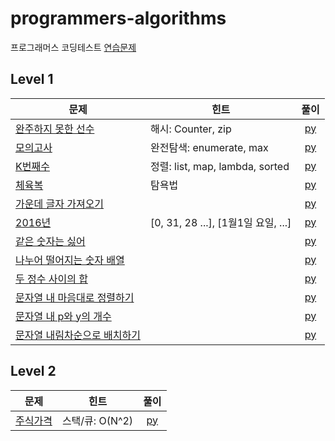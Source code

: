 # programmers-algorithms

프로그래머스 코딩테스트 [연습문제](https://programmers.co.kr/learn/challenges)

## Level 1
| 문제 | 힌트 | 풀이 |  
| ------------- | ------------- |:-------------:|
| [완주하지 못한 선수](https://programmers.co.kr/learn/courses/30/lessons/42576) | 해시: Counter, zip | [py](lv1/완주하지못한선수.py)|
| [모의고사](https://programmers.co.kr/learn/courses/30/lessons/42840) | 완전탐색: enumerate, max | [py](lv1/모의고사.py)|
| [K번째수](https://programmers.co.kr/learn/courses/30/lessons/42748) | 정렬: list, map, lambda, sorted | [py](lv1/K번째수.py)|
| [체육복](https://programmers.co.kr/learn/courses/30/lessons/42862) | 탐욕법 | [py](lv1/체육복.py)|
| [가운데 글자 가져오기](https://programmers.co.kr/learn/courses/30/lessons/12903) |  | [py](lv1/가운데글자가져오기.py)|
| [2016년](https://programmers.co.kr/learn/courses/30/lessons/12901) | [0, 31, 28 ...], [1월1일 요일, ...] | [py](lv1/2016년.py)|
| [같은 숫자는 싫어](https://programmers.co.kr/learn/courses/30/lessons/12906) |  | [py](lv1/같은숫자는싫어.py)|
| [나누어 떨어지는 숫자 배열](https://programmers.co.kr/learn/courses/30/lessons/12910) |  | [py](lv1/나누어떨어지는숫자배열.py)|
| [두 정수 사이의 합](https://programmers.co.kr/learn/courses/30/lessons/12912) |  | [py](lv1/두정수사이의합.py)|
| [문자열 내 마음대로 정렬하기](https://programmers.co.kr/learn/courses/30/lessons/12915) |  | [py](lv1/문자열내마음대로정렬하기.py)|
| [문자열 내 p와 y의 개수](https://programmers.co.kr/learn/courses/30/lessons/12916) |  | [py](lv1/문자열내p와y의개수.py)|
| [문자열 내림차순으로 배치하기](https://programmers.co.kr/learn/courses/30/lessons/12917) |  | [py](lv1/문자열내림차순으로배치하기.py)|

## Level 2

| 문제 | 힌트 | 풀이 |  
| ------------- | ------------- |:-------------:|
| [주식가격](https://programmers.co.kr/learn/courses/30/lessons/42584) | 스택/큐: O(N^2) | [py](lv2/주식가격.py)|
